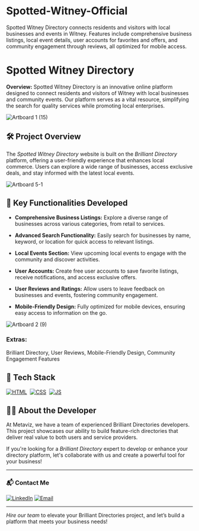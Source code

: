 # Spotted-Witney-Official
Spotted Witney Directory connects residents and visitors with local businesses and events in Witney. Features include comprehensive business listings, local event details, user accounts for favorites and offers, and community engagement through reviews, all optimized for mobile access.

# Spotted Witney Directory

**Overview:**
Spotted Witney Directory is an innovative online platform designed to connect residents and visitors of Witney with local businesses and community events. Our platform serves as a vital resource, simplifying the search for quality services while promoting local enterprises.

![Artboard 1 (15)](https://github.com/user-attachments/assets/5a46b1da-55cc-4abf-ad44-0cc99f6976a1)

## 🛠 Project Overview

The *Spotted Witney Directory* website is built on the *Brilliant Directory* platform, offering a user-friendly experience that enhances local commerce. Users can explore a wide range of businesses, access exclusive deals, and stay informed with the latest local events.

![Artboard 5-1](https://github.com/user-attachments/assets/6de2e514-3dc4-4e51-b6f6-552a5adeacfb)

## 🚀 Key Functionalities Developed

- **Comprehensive Business Listings:** Explore a diverse range of businesses across various categories, from retail to services.

- **Advanced Search Functionality:** Easily search for businesses by name, keyword, or location for quick access to relevant listings.

- **Local Events Section:** View upcoming local events to engage with the community and discover activities.

- **User Accounts:** Create free user accounts to save favorite listings, receive notifications, and access exclusive offers.

- **User Reviews and Ratings:** Allow users to leave feedback on businesses and events, fostering community engagement.

- **Mobile-Friendly Design:** Fully optimized for mobile devices, ensuring easy access to information on the go.

![Artboard 2 (9)](https://github.com/user-attachments/assets/93860a4c-b128-40cb-8703-c21d5f5700b3)

### Extras:
Brilliant Directory, User Reviews, Mobile-Friendly Design, Community Engagement Features


## 📌 Tech Stack
[![HTML](https://img.shields.io/badge/html5%20-%23E34F26.svg?&style=for-the-badge&logo=html5&logoColor=white)](https://github.com/yourusername/Spotted-Witney-Directory/search?l=html)&nbsp;
[![CSS](https://img.shields.io/badge/css3%20-%231572B6.svg?&style=for-the-badge&logo=css3&logoColor=white)](https://github.com/yourusername/Spotted-Witney-Directory/search?l=css)&nbsp;
[![JS](https://img.shields.io/badge/javascript%20-%23323330.svg?&style=for-the-badge&logo=javascript&logoColor=%23F7DF1E)](https://github.com/yourusername/Spotted-Witney-Directory/search?l=javascript)

## 👨‍💻 About the Developer

At Metaviz, we have a team of experienced Brilliant Directories developers. This project showcases our ability to build feature-rich directories that deliver real value to both users and service providers.

If you're looking for a *Brilliant Directory* expert to develop or enhance your directory platform, let's collaborate with us and create a powerful tool for your business!

---

### 📬 Contact Me

[![LinkedIn](https://img.shields.io/badge/LinkedIn-Connect-blue?style=for-the-badge&logo=linkedin)](https://www.linkedin.com/in/sajid-jameel-721256178/)
[![Email](https://img.shields.io/badge/Email-Contact%20Me-orange?style=for-the-badge&logo=gmail)](mailto:sajidjamil.met@gmail.com)

---

*Hire our team* to elevate your Brilliant Directories project, and let’s build a platform that meets your business needs!

